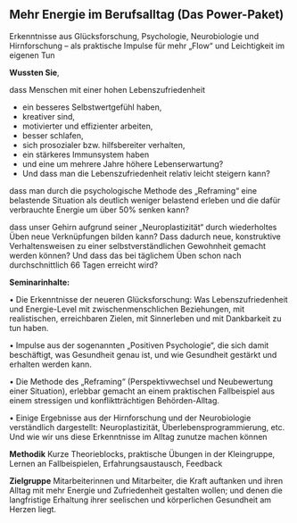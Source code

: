 ## Mehr Energie im Berufsalltag (Das Power-Paket)

Erkenntnisse aus Glücksforschung, Psychologie, Neurobiologie und Hirnforschung
–	als praktische Impulse für mehr „Flow“ und Leichtigkeit im eigenen Tun

**Wussten Sie**,

dass Menschen mit einer hohen Lebenszufriedenheit 
* ein besseres Selbstwertgefühl haben, 
* kreativer sind, 
* motivierter und effizienter arbeiten, 
* besser schlafen, 
* sich prosozialer bzw. hilfsbereiter verhalten, 
* ein stärkeres Immunsystem haben 
* und eine um mehrere Jahre höhere Lebenserwartung? 
* Und dass man die Lebenszufriedenheit relativ leicht steigern kann?

dass man durch die psychologische Methode des „Reframing“ eine belastende Situation als deutlich weniger belastend erleben und die dafür verbrauchte Energie um über 50% senken kann?

dass unser Gehirn aufgrund seiner „Neuroplastizität“ durch wiederholtes Üben neue Verknüpfungen bilden kann? Dass dadurch neue, konstruktive Verhaltensweisen zu einer selbstverständlichen Gewohnheit gemacht werden können? Und dass das bei täglichem Üben schon nach durchschnittlich 66 Tagen erreicht wird?

**Seminarinhalte:**

•	Die Erkenntnisse der neueren Glücksforschung: Was Lebenszufriedenheit und Energie-Level mit zwischenmenschlichen Beziehungen, mit realistischen, erreichbaren Zielen, mit Sinnerleben und mit Dankbarkeit zu tun haben.

•	Impulse aus der sogenannten „Positiven Psychologie“, die sich damit beschäftigt, was Gesundheit genau ist, und wie Gesundheit gestärkt und erhalten werden kann.

•	Die Methode des „Reframing“ (Perspektivwechsel und Neubewertung einer Situation), erlebbar gemacht an einem praktischen Fallbeispiel aus einem stressigen und konfliktträchtigen Behörden-Alltag.

•	Einige Ergebnisse aus der Hirnforschung und der Neurobiologie verständlich dargestellt: Neuroplastizität, Überlebensprogrammierung, etc.  Und wie wir uns diese Erkenntnisse im Alltag zunutze machen können

**Methodik**
Kurze Theorieblocks,  praktische Übungen in der Kleingruppe, Lernen an Fallbeispielen, Erfahrungsaustausch, Feedback

**Zielgruppe**
Mitarbeiterinnen und Mitarbeiter, die Kraft auftanken und ihren Alltag mit mehr Energie und Zufriedenheit gestalten wollen; und denen die langfristige Erhaltung ihrer seelischen und körperlichen Gesundheit am Herzen liegt.
